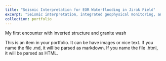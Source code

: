 ```yaml
---
title: "Seismic Interpretation for EOR Waterflooding in Jirak Field"
excerpt: "Seismic interpretation, integrated geophysical monitoring, and seal capacity evaluation for Gundih CCS Pilot Project<br/><img src='/images/500x300.png'>"
collection: portfolio
---
```


My first encounter with inverted structure and granite wash

This is an item in your portfolio. It can be have images or nice text. If you name the file .md, it will be parsed as markdown. If you name the file .html, it will be parsed as HTML. 

